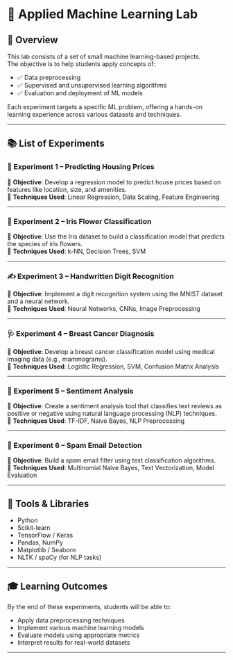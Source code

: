 # 🧪 Applied Machine Learning Lab

## 📘 Overview

This lab consists of a set of small machine learning-based projects.  
The objective is to help students apply concepts of:

- ✅ Data preprocessing  
- ✅ Supervised and unsupervised learning algorithms  
- ✅ Evaluation and deployment of ML models

Each experiment targets a specific ML problem, offering a hands-on learning experience across various datasets and techniques.

---

## 📚 List of Experiments

### 🔬 Experiment 1 – Predicting Housing Prices  
📌 **Objective**: Develop a regression model to predict house prices based on features like location, size, and amenities.  
📁 **Techniques Used**: Linear Regression, Data Scaling, Feature Engineering

---

### 🌸 Experiment 2 – Iris Flower Classification  
📌 **Objective**: Use the Iris dataset to build a classification model that predicts the species of iris flowers.  
📁 **Techniques Used**: k-NN, Decision Trees, SVM

---

### ✍️ Experiment 3 – Handwritten Digit Recognition  
📌 **Objective**: Implement a digit recognition system using the MNIST dataset and a neural network.  
📁 **Techniques Used**: Neural Networks, CNNs, Image Preprocessing

---

### 🩺 Experiment 4 – Breast Cancer Diagnosis  
📌 **Objective**: Develop a breast cancer classification model using medical imaging data (e.g., mammograms).  
📁 **Techniques Used**: Logistic Regression, SVM, Confusion Matrix Analysis

---

### 💬 Experiment 5 – Sentiment Analysis  
📌 **Objective**: Create a sentiment analysis tool that classifies text reviews as positive or negative using natural language processing (NLP) techniques.  
📁 **Techniques Used**: TF-IDF, Naive Bayes, NLP Preprocessing

---

### 📧 Experiment 6 – Spam Email Detection  
📌 **Objective**: Build a spam email filter using text classification algorithms.  
📁 **Techniques Used**: Multinomial Naive Bayes, Text Vectorization, Model Evaluation

---

## 🔧 Tools & Libraries

- Python  
- Scikit-learn  
- TensorFlow / Keras  
- Pandas, NumPy  
- Matplotlib / Seaborn  
- NLTK / spaCy (for NLP tasks)

---

## 🎓 Learning Outcomes

By the end of these experiments, students will be able to:

- Apply data preprocessing techniques  
- Implement various machine learning models  
- Evaluate models using appropriate metrics  
- Interpret results for real-world datasets

---






